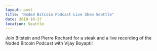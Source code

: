 ```yaml
---
layout: post
title: "Noded Bitcoin Podcast Live Show Seattle"
date: 2018-10-27
location: Seattle
---
```


Join Bitstein and Pierre Rochard for a steak and a live recording of the Noded Bitcoin Podcast with Vijay Boyapti!
